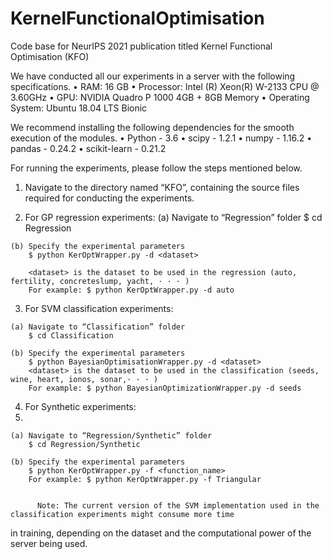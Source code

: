 # KernelFunctionalOptimisation
Code base for NeurIPS 2021 publication titled Kernel Functional Optimisation (KFO)

We have conducted all our experiments in a server with the following specifications.
  • RAM: 16 GB
  • Processor: Intel (R) Xeon(R) W-2133 CPU @ 3.60GHz
  • GPU: NVIDIA Quadro P 1000 4GB + 8GB Memory
  • Operating System: Ubuntu 18.04 LTS Bionic

We recommend installing the following dependencies for the smooth execution of the modules.
  • Python - 3.6
  • scipy - 1.2.1
  • numpy - 1.16.2
  • pandas - 0.24.2
  • scikit-learn - 0.21.2

For running the experiments, please follow the steps mentioned below.

  1. Navigate to the directory named “KFO”, containing the source files required for conducting the experiments.
    
  2. For GP regression experiments:
    (a) Navigate to “Regression” folder
        $ cd Regression
        
    (b) Specify the experimental parameters
        $ python KerOptWrapper.py -d <dataset>
        
        <dataset> is the dataset to be used in the regression (auto, fertility, concreteslump, yacht, · · · )
        For example: $ python KerOptWrapper.py -d auto
          
  3. For SVM classification experiments:
   
    (a) Navigate to “Classification” folder
        $ cd Classification
        
    (b) Specify the experimental parameters
        $ python BayesianOptimisationWrapper.py -d <dataset>
        <dataset> is the dataset to be used in the classification (seeds, wine, heart, ionos, sonar,· · · )
        For example: $ python BayesianOptimizationWrapper.py -d seeds
          
  4. For Synthetic experiments:
  5. 
    (a) Navigate to “Regression/Synthetic” folder
        $ cd Regression/Synthetic
        
    (b) Specify the experimental parameters
        $ python KerOptWrapper.py -f <function_name>
        For example: $ python KerOptWrapper.py -f Triangular
          

          Note: The current version of the SVM implementation used in the classification experiments might consume more time
in training, depending on the dataset and the computational power of the server being used.
